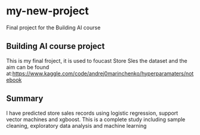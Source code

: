# my-new-project
Final project for the Building AI course

## Building AI course project
This is my final froject, it is used to foucast Store Sles the dataset and the aim can be found at:https://www.kaggle.com/code/andrej0marinchenko/hyperparamaters/notebook

## Summary
I have predicted store sales records using logistic regression, support vector machines and xgboost. This is a complete study including sample cleaning, exploratory data analysis and machine learning
